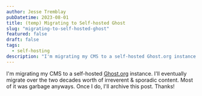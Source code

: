 ```yaml
---
author: Jesse Tremblay
pubDatetime: 2023-08-01
title: (temp) Migrating to Self-hosted Ghost
slug: "migrating-to-self-hosted-ghost"
featured: false
draft: false
tags:
  - self-hosting
description: "I'm migrating my CMS to a self-hosted Ghost.org instance. I'll eventually migrate over the two decades worth of irreverent & sporadic content. Most of it was garbage anyways."
---
```


I'm migrating my CMS to a self-hosted [Ghost.org](https://ghost.org/) instance. I'll eventually migrate over the two decades worth of irreverent & sporadic content. Most of it was garbage anyways. Once I do, I'll archive this post. Thanks!
